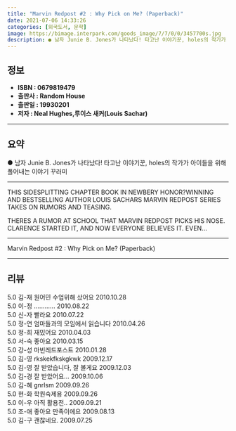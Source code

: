```yaml
---
title: "Marvin Redpost #2 : Why Pick on Me? (Paperback)"
date: 2021-07-06 14:33:26
categories: [외국도서, 문학]
image: https://bimage.interpark.com/goods_image/7/7/0/0/3457700s.jpg
description: ● 남자 Junie B. Jones가 나타났다! 타고난 이야기꾼, holes의 작가가 아이들을 위해 풀어내는 이야기 꾸러미
---
```


## **정보**

- **ISBN : 0679819479**
- **출판사 : Random House**
- **출판일 : 19930201**
- **저자 : Neal Hughes,루이스 새커(Louis Sachar)**

------



## **요약**

●  남자 Junie B. Jones가 나타났다! 타고난 이야기꾼, holes의 작가가 아이들을 위해 풀어내는 이야기 꾸러미

------

THIS SIDESPLITTING CHAPTER BOOK IN NEWBERY HONOR?WINNING AND BESTSELLING AUTHOR LOUIS SACHARS MARVIN REDPOST SERIES TAKES ON RUMORS AND TEASING.
 
THERES A RUMOR AT SCHOOL THAT MARVIN REDPOST PICKS HIS NOSE. CLARENCE STARTED IT, AND NOW EVERYONE BELIEVES IT. EVEN... 

------


Marvin Redpost #2 : Why Pick on Me? (Paperback) 

------


## **리뷰** 

5.0 김-재 원어민 수업위해 샀어요 2010.10.28 <br/>5.0 이-정 ............ 2010.08.22 <br/>5.0 신-자 빨라요 2010.07.22 <br/>5.0 정-연 엄마들과의 모임에서 읽습니다 2010.04.26 <br/>5.0 정-희 재밌어요 2010.04.03 <br/>5.0 서-숙 좋아요 2010.03.15 <br/>5.0 강-성 마빈레드포스트 2010.01.28 <br/>5.0 김-영 rkskekfkskgkwk 2009.12.17 <br/>5.0 김-영 잘 받았습니다, 잘 볼게요 2009.12.03 <br/>5.0 김-경 잘 받았어요... 2009.10.06 <br/>5.0 김-혜 gnrlsm 2009.09.26 <br/>5.0 현-화 학원숙제용 2009.09.26 <br/>5.0 이-우 아직 활용전.. 2009.09.21 <br/>5.0 조-애 좋아요 만족이에요 2009.08.13 <br/>5.0 김-구 괜찮네요. 2009.07.25 <br/>